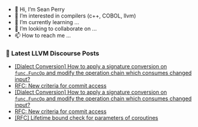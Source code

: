 - 👋 Hi, I’m Sean Perry
- 👀 I’m interested in compilers (c++, COBOL, llvm)
- 🌱 I’m currently learning ...
- 💞️ I’m looking to collaborate on ...
- 📫 How to reach me ...

<!---
s66perry/s66perry is a ✨ special ✨ repository because its `README.md` (this file) appears on your GitHub profile.
You can click the Preview link to take a look at your changes.
--->
### 📕 Latest LLVM Discourse Posts

<!-- DISCOURSE-LLVM:START -->
- [[Dialect Conversion] How to apply a signature conversion on `func.FuncOp` and modify the operation chain which consumes changed input?](https://discourse.llvm.org/t/dialect-conversion-how-to-apply-a-signature-conversion-on-func-funcop-and-modify-the-operation-chain-which-consumes-changed-input/76384#post_4)
- [RFC: New criteria for commit access](https://discourse.llvm.org/t/rfc-new-criteria-for-commit-access/76290?page=4#post_68)
- [[Dialect Conversion] How to apply a signature conversion on `func.FuncOp` and modify the operation chain which consumes changed input?](https://discourse.llvm.org/t/dialect-conversion-how-to-apply-a-signature-conversion-on-func-funcop-and-modify-the-operation-chain-which-consumes-changed-input/76384#post_3)
- [RFC: New criteria for commit access](https://discourse.llvm.org/t/rfc-new-criteria-for-commit-access/76290?page=4#post_67)
- [[RFC] Lifetime bound check for parameters of coroutines](https://discourse.llvm.org/t/rfc-lifetime-bound-check-for-parameters-of-coroutines/74253?page=2#post_22)
<!-- DISCOURSE-LLVM:END -->
